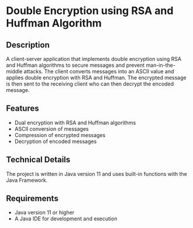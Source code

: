# Double Encryption using RSA and Huffman Algorithm

## Description
A client-server application that implements double encryption using RSA and Huffman algorithms to secure messages and prevent man-in-the-middle attacks. The client converts messages into an ASCII value and applies double encryption with RSA and Huffman. The encrypted message is then sent to the receiving client who can then decrypt the encoded message.

## Features
- Dual encryption with RSA and Huffman algorithms
- ASCII conversion of messages
- Compression of encrypted messages
- Decryption of encoded messages

## Technical Details
The project is written in Java version 11 and uses built-in functions with the Java Framework. 

## Requirements
- Java version 11 or higher
- A Java IDE for development and execution
